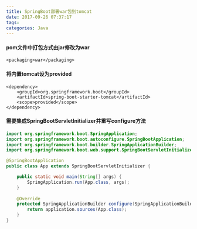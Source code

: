 ```yaml
---
title: SpringBoot部署war包到tomcat
date: 2017-09-26 07:37:17
tags:
categories: Java
---
```


#### pom文件中打包方式由jar修改为war
```
<packaging>war</packaging>
```
#### 将内置tomcat设为provided

```
<dependency>
	<groupId>org.springframework.boot</groupId>
	<artifactId>spring-boot-starter-tomcat</artifactId>
	<scope>provided</scope>
</dependency>

```

#### 需要集成SpringBootServletInitializer并重写configure方法

```java
import org.springframework.boot.SpringApplication;
import org.springframework.boot.autoconfigure.SpringBootApplication;
import org.springframework.boot.builder.SpringApplicationBuilder;
import org.springframework.boot.web.support.SpringBootServletInitializer;

@SpringBootApplication
public class App extends SpringBootServletInitializer {

	public static void main(String[] args) {
		SpringApplication.run(App.class, args);
	}
	
	@Override
	protected SpringApplicationBuilder configure(SpringApplicationBuilder application) {
		return application.sources(App.class);
	}
}
```
